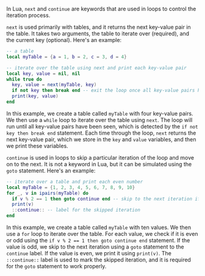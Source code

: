 In Lua, `next` and `continue` are keywords that are used in loops to control the iteration process. 

`next` is used primarily with tables, and it returns the next key-value pair in the table. It takes two arguments, the table to iterate over (required), and the current key (optional). Here's an example:

```lua
-- a table
local myTable = {a = 1, b = 2, c = 3, d = 4}

-- iterate over the table using next and print each key-value pair
local key, value = nil, nil
while true do
  key, value = next(myTable, key)
  if not key then break end -- exit the loop once all key-value pairs have been seen
  print(key, value)
end
```

In this example, we create a table called `myTable` with four key-value pairs. We then use a `while` loop to iterate over the table using `next`. The loop will run until all key-value pairs have been seen, which is detected by the `if not key then break end` statement. Each time through the loop, `next` returns the next key-value pair, which we store in the `key` and `value` variables, and then we print these variables.

`continue` is used in loops to skip a particular iteration of the loop and move on to the next. It is not a keyword in Lua, but it can be simulated using the `goto` statement. Here's an example: 

```lua
-- iterate over a table and print each even number
local myTable = {1, 2, 3, 4, 5, 6, 7, 8, 9, 10}
for _, v in ipairs(myTable) do
  if v % 2 == 1 then goto continue end -- skip to the next iteration if the number is odd
  print(v)
  ::continue:: -- label for the skipped iteration
end
```

In this example, we create a table called `myTable` with ten values. We then use a `for` loop to iterate over the table. For each value, we check if it is even or odd using the `if v % 2 == 1 then goto continue end` statement. If the value is odd, we skip to the next iteration using a `goto` statement to the `continue` label. If the value is even, we print it using `print(v)`. The `::continue::` label is used to mark the skipped iteration, and it is required for the `goto` statement to work properly.
